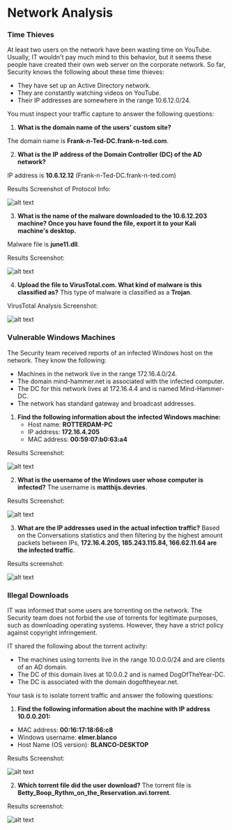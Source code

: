 # Network Analysis

### Time Thieves
At least two users on the network have been wasting time on YouTube. Usually, IT wouldn't pay much mind to this behavior, but it seems these people have created their own web server on the corporate network. So far, Security knows the following about these time thieves:

- They have set up an Active Directory network.
- They are constantly watching videos on YouTube.
- Their IP addresses are somewhere in the range 10.6.12.0/24.

You must inspect your traffic capture to answer the following questions:

1. **What is the domain name of the users' custom site?**

The domain name is **Frank-n-Ted-DC.frank-n-ted.com**.

2. **What is the IP address of the Domain Controller (DC) of the AD network?**

IP address is **10.6.12.12** (Frank-n-Ted-DC.frank-n-ted.com)

Results Screenshot of Protocol Info:

![alt text](https://github.com/Gingiivezaj/UCR-Cybersecurity-Final-Engagement-/blob/main/Images/DCIP.png)

3. **What is the name of the malware downloaded to the 10.6.12.203 machine? Once you have found the file, export it to your Kali machine's desktop.**

Malware file is **june11.dll**.

Results Screenshot:

![alt text](https://github.com/Gingiivezaj/UCR-Cybersecurity-Final-Engagement-/blob/main/Images/malwarefile.png)

4. **Upload the file to VirusTotal.com. What kind of malware is this classified as?**
This type of malware is classified as a **Trojan**.

VirusTotal Analysis Screenshot:

![alt text](https://github.com/Gingiivezaj/UCR-Cybersecurity-Final-Engagement-/blob/main/Images/virustotal.png)

### Vulnerable Windows Machines
The Security team received reports of an infected Windows host on the network. They know the following:

- Machines in the network live in the range 172.16.4.0/24.
- The domain mind-hammer.net is associated with the infected computer.
- The DC for this network lives at 172.16.4.4 and is named Mind-Hammer-DC.
- The network has standard gateway and broadcast addresses.

1. **Find the following information about the infected Windows machine:**
    - Host name: **ROTTERDAM-PC**
    - IP address: **172.16.4.205**
    - MAC address: **00:59:07:b0:63:a4**

Results Screenshot:

![alt text](https://github.com/Gingiivezaj/UCR-Cybersecurity-Final-Engagement-/blob/main/Images/infectedwindowshost.png)

2. **What is the username of the Windows user whose computer is infected?**
The username is **matthijs.devries**.

Results Screenshot:

![alt text](https://github.com/Gingiivezaj/UCR-Cybersecurity-Final-Engagement-/blob/main/Images/windowsuser.png)

3. **What are the IP addresses used in the actual infection traffic?**
Based on the Conversations statistics and then filtering by the highest amount packets between IPs, **172.16.4.205, 185.243.115.84, 166.62.11.64 are the infected traffic**.

Results screenshot:

![alt text](https://github.com/Gingiivezaj/UCR-Cybersecurity-Final-Engagement-/blob/main/Images/infectiontraffic.png)

### Illegal Downloads
IT was informed that some users are torrenting on the network. The Security team does not forbid the use of torrents for legitimate purposes, such as downloading operating systems. However, they have a strict policy against copyright infringement.

IT shared the following about the torrent activity:
- The machines using torrents live in the range 10.0.0.0/24 and are clients of an AD domain.
- The DC of this domain lives at 10.0.0.2 and is named DogOfTheYear-DC.
- The DC is associated with the domain dogoftheyear.net.

Your task is to isolate torrent traffic and answer the following questions:

1. **Find the following information about the machine with IP address 10.0.0.201:**
- MAC address: **00:16:17:18:66:c8**
- Windows username: **elmer.blanco**
- Host Name (OS version): **BLANCO-DESKTOP**

Results Screenshot:

![alt text](https://github.com/Gingiivezaj/UCR-Cybersecurity-Final-Engagement-/blob/main/Images/elmer.png)


2. **Which torrent file did the user download?**
The torrent file is **Betty_Boop_Rythm_on_the_Reservation.avi.torrent**.

Results screenshot:

![alt text](https://github.com/Gingiivezaj/UCR-Cybersecurity-Final-Engagement-/blob/main/Images/bettyboop.png)
